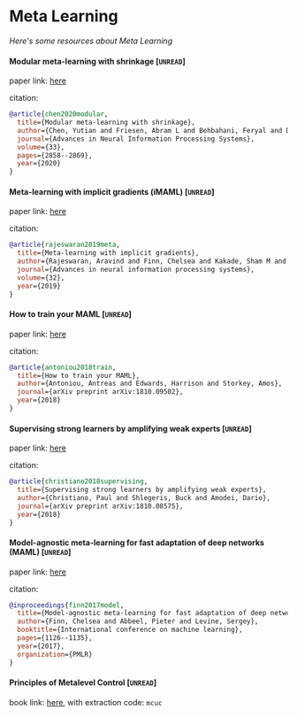 # Meta Learning
*Here's some resources about Meta Learning*



#### Modular meta-learning with shrinkage [`UNREAD`]

paper link: [here](https://proceedings.neurips.cc/paper/2020/file/1e04b969bf040acd252e1faafb51f829-Paper.pdf)

citation: 
```bibtex
@article{chen2020modular,
  title={Modular meta-learning with shrinkage},
  author={Chen, Yutian and Friesen, Abram L and Behbahani, Feryal and Doucet, Arnaud and Budden, David and Hoffman, Matthew and de Freitas, Nando},
  journal={Advances in Neural Information Processing Systems},
  volume={33},
  pages={2858--2869},
  year={2020}
}
```
    


#### Meta-learning with implicit gradients (iMAML) [`UNREAD`]

paper link: [here](https://proceedings.neurips.cc/paper_files/paper/2019/file/072b030ba126b2f4b2374f342be9ed44-Paper.pdf)

citation: 
```bibtex
@article{rajeswaran2019meta,
  title={Meta-learning with implicit gradients},
  author={Rajeswaran, Aravind and Finn, Chelsea and Kakade, Sham M and Levine, Sergey},
  journal={Advances in neural information processing systems},
  volume={32},
  year={2019}
}
```

#### How to train your MAML [`UNREAD`]

paper link: [here](https://arxiv.org/pdf/1810.09502)

citation: 
```bibtex
@article{antoniou2018train,
  title={How to train your MAML},
  author={Antoniou, Antreas and Edwards, Harrison and Storkey, Amos},
  journal={arXiv preprint arXiv:1810.09502},
  year={2018}
}
```

#### Supervising strong learners by amplifying weak experts [`UNREAD`]

paper link: [here](https://arxiv.org/pdf/1810.08575)

citation: 
```bibtex
@article{christiano2018supervising,
  title={Supervising strong learners by amplifying weak experts},
  author={Christiano, Paul and Shlegeris, Buck and Amodei, Dario},
  journal={arXiv preprint arXiv:1810.08575},
  year={2018}
}
```
    
    

#### Model-agnostic meta-learning for fast adaptation of deep networks (MAML) [`UNREAD`]

paper link: [here](http://proceedings.mlr.press/v70/finn17a/finn17a.pdf)

citation: 
```bibtex
@inproceedings{finn2017model,
  title={Model-agnostic meta-learning for fast adaptation of deep networks},
  author={Finn, Chelsea and Abbeel, Pieter and Levine, Sergey},
  booktitle={International conference on machine learning},
  pages={1126--1135},
  year={2017},
  organization={PMLR}
}
```
    

#### Principles of Metalevel Control [`UNREAD`]

book link: [here](https://pan.baidu.com/s/1Vmd2-U_k8q-hN8Ox4ly_3w), with extraction code: `mcuc`